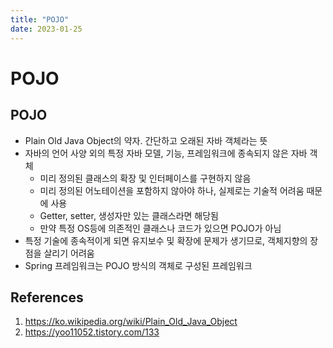 ```yaml
---
title: "POJO"
date: 2023-01-25
---
```


# POJO

## POJO

- Plain Old Java Object의 약자. 간단하고 오래된 자바 객체라는 뜻
- 자바의 언어 사양 외의 특정 자바 모델, 기능, 프레임워크에 종속되지 않은 자바 객체
  - 미리 정의된 클래스의 확장 및 인터페이스를 구현하지 않음
  - 미리 정의된 어노테이션을 포함하지 않아야 하나, 실제로는 기술적 어려움 때문에 사용
  - Getter, setter, 생성자만 있는 클래스라면 해당됨
  - 만약 특정 OS등에 의존적인 클래스나 코드가 있으면 POJO가 아님
- 특정 기술에 종속적이게 되면 유지보수 및 확장에 문제가 생기므로, 객체지향의 장점을 살리기 어려움
- Spring 프레임워크는 POJO 방식의 객체로 구성된 프레임워크

## References

1. https://ko.wikipedia.org/wiki/Plain_Old_Java_Object
2. https://yoo11052.tistory.com/133
